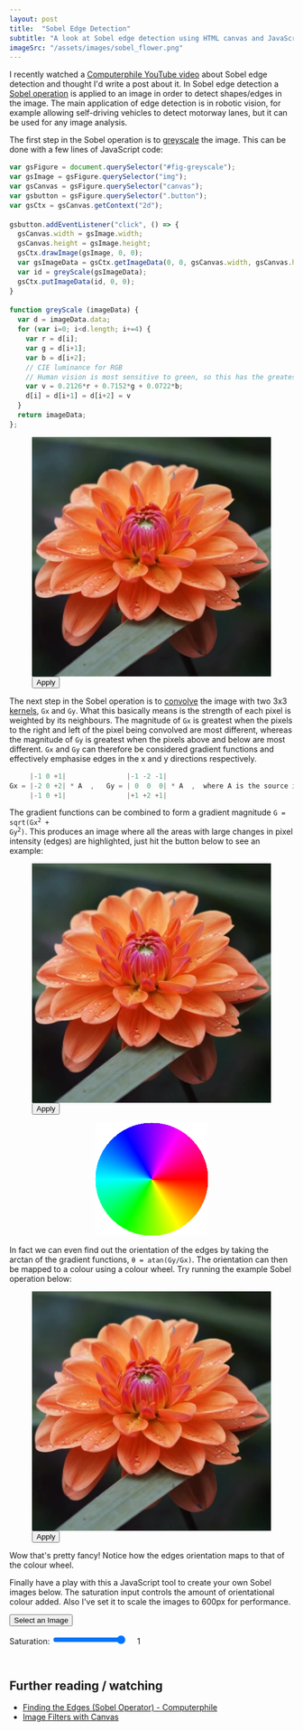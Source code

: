 ```yaml
---
layout: post
title:  "Sobel Edge Detection"
subtitle: "A look at Sobel edge detection using HTML canvas and JavaScript."
imageSrc: "/assets/images/sobel_flower.png"
---
```


I recently watched a <a class="blue-link" href="https://youtu.be/uihBwtPIBxM">Computerphile YouTube video</a> about Sobel edge detection and thought I'd write a post about it. In Sobel edge detection a <a href="https://en.wikipedia.org/wiki/Sobel_operator" class="blue-link">Sobel operation</a> is applied to an image in order to detect shapes/edges in the image. The main application of edge detection is in robotic vision, for example allowing self-driving vehicles to detect motorway lanes, but it can be used for any image analysis.

The first step in the Sobel operation is to <a href="https://en.wikipedia.org/wiki/Grayscale" class="blue-link">greyscale</a> the image. This can be done with a few lines of JavaScript code:

```javascript
var gsFigure = document.querySelector("#fig-greyscale");
var gsImage = gsFigure.querySelector("img");
var gsCanvas = gsFigure.querySelector("canvas");
var gsbutton = gsFigure.querySelector(".button");
var gsCtx = gsCanvas.getContext("2d");

gsbutton.addEventListener("click", () => {
  gsCanvas.width = gsImage.width;
  gsCanvas.height = gsImage.height;
  gsCtx.drawImage(gsImage, 0, 0);
  var gsImageData = gsCtx.getImageData(0, 0, gsCanvas.width, gsCanvas.height);
  var id = greyScale(gsImageData);
  gsCtx.putImageData(id, 0, 0);
}

function greyScale (imageData) {
  var d = imageData.data;
  for (var i=0; i<d.length; i+=4) {
    var r = d[i];
    var g = d[i+1];
    var b = d[i+2];
    // CIE luminance for RGB
    // Human vision is most sensitive to green, so this has the greatest coefficient value.
    var v = 0.2126*r + 0.7152*g + 0.0722*b;
    d[i] = d[i+1] = d[i+2] = v
  }
  return imageData;
};
```

<figure id="fig-greyscale">
    <div style="overflow-x: scroll;">
        <img style="display:block;" src="/assets/images/flower.png" />
        <canvas style="display:none;"></canvas>
    </div>
    <button class="button">Apply</button>
</figure>

The next step in the Sobel operation is to <a class="blue-link" href="https://en.wikipedia.org/wiki/Kernel_(image_processing)#Convolution">convolve</a> the image with two 3x3 <a class="blue-link" href="https://en.wikipedia.org/wiki/Kernel_(image_processing)">kernels</a>, `Gx` and `Gy`. What this basically means is the strength of each pixel is weighted by its neighbours. The magnitude of `Gx` is greatest when the pixels to the right and left of the pixel being convolved are most different, whereas the magnitude of `Gy` is greatest when the pixels above and below are most different. `Gx` and `Gy` can therefore be considered gradient functions and effectively emphasise edges in the x and y directions respectively.

```javascript
     |-1 0 +1|               |-1 -2 -1|
Gx = |-2 0 +2| * A  ,   Gy = | 0  0  0| * A  ,  where A is the source image.
     |-1 0 +1|               |+1 +2 +1|
```
The gradient functions can be combined to form a gradient magnitude <code class="highlighter-rouge">G = sqrt(Gx<sup>2</sup> + Gy<sup>2</sup>)</code>. This produces an image where all the areas with large changes in pixel intensity (edges) are highlighted, just hit the button below to see an example:

<figure id="fig-sobel">
    <div style="overflow-x: scroll;">
        <img style="display:block;" src="/assets/images/flower.png" />
        <canvas style="display:none;"></canvas>
    </div>
    <button class="button">Apply</button>
</figure>

<figure class="half-width-left" style="justify-self: center;">
    <img src="/assets/images/colourWheel.png"/>
</figure>
<p class="half-width-right">
In fact we can even find out the orientation of the edges by taking the arctan of the gradient functions, <code class="highlighter-rouge">θ = atan(Gy/Gx)</code>. The orientation can then be mapped to a colour using a colour wheel. Try running the example Sobel operation below:
</p>

<figure id="fig-sobel-colour">
    <div style="overflow-x: scroll;">
        <img style="display:block;" src="/assets/images/flower.png" />
        <canvas style="display:none;"></canvas>
    </div>
    <button class="button">Apply</button>
</figure>
Wow that's pretty fancy! Notice how the edges orientation maps to that of the colour wheel.

Finally have a play with this a JavaScript tool to create your own Sobel images below. The saturation input controls the amount of orientational colour added. Also I've set it to scale the images to 600px for performance.

<div id="loader-tool">
    <button id="select" class="button">Select an Image</button>
    <input accept="image/*" id="fileInput" style="display:none;" type="file" />
    <div style="padding:1em 0 1em 0;">
        <label for="saturation">Saturation:</label>
        <input id="saturation" type="range" step="0.01" min="0" max="1" value="1"/>
        <span style="padding:0 1em 0 1em;" id="saturationValueDisplay">1</span>
    </div>
    <button style="display:none;" id="apply" class="button">Apply</button>
    <div style="overflow-x: scroll; padding-top:1em;">
        <canvas></canvas>
    </div>
</div>

## Further reading / watching
* <a class="blue-link" href="https://youtu.be/uihBwtPIBxM">Finding the Edges (Sobel Operator) - Computerphile</a>
* <a class="blue-link" href="https://www.html5rocks.com/en/tutorials/canvas/imagefilters/">Image Filters with Canvas</a>

<script src="/assets/scripts/sobel.min.js"></script>